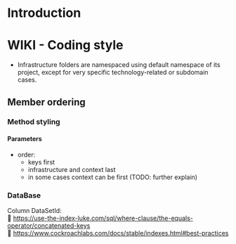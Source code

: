 # Introduction

# WIKI - Coding style

* Infrastructure folders are namespaced using default namespace of its project, except for very specific technology-related or subdomain cases.

## Member ordering

### Method styling

#### Parameters

- order:
    - keys first
    - infrastructure and context last
    - in some cases context can be first (TODO: further explain)

### DataBase

Column DataSetId:  
📢 https://use-the-index-luke.com/sql/where-clause/the-equals-operator/concatenated-keys  
📢 https://www.cockroachlabs.com/docs/stable/indexes.html#best-practices  